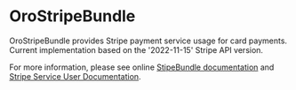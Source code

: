OroStripeBundle
===============

OroStripeBundle provides Stripe payment service usage for card payments.
Current implementation based on the '2022-11-15' Stripe API version.

For more information, please see online [StipeBundle documentation](https://doc.oroinc.com/bundles/extensions/StripeBundle) and [Stripe Service User Documentation](https://doc.oroinc.com/user/back-office/system/integrations/payment-integration/stripe/).